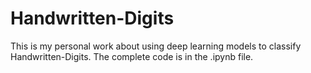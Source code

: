 # Handwritten-Digits

This is my personal work about using deep learning models to classify Handwritten-Digits.
The complete code is in the .ipynb file.
